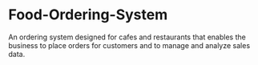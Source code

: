 # Food-Ordering-System
An ordering system designed for cafes and restaurants that enables the business to place orders for customers and to manage and analyze sales data.
